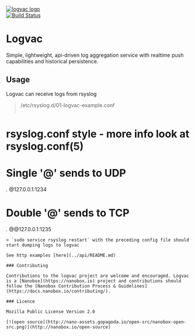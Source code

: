 [![logvac logo](http://nano-assets.gopagoda.io/readme-headers/logvac.png)](http://nanobox.io/open-source#logvac)  
[![Build Status](https://travis-ci.org/nanopack/logvac.svg)](https://travis-ci.org/nanopack/logvac)

# Logvac

Simple, lightweight, api-driven log aggregation service with realtime push capabilities and historical persistence.

## Usage
Logvac can receive logs from rsyslog
>/etc/rsyslog.d/01-logvac-example.conf
>```
# rsyslog.conf style - more info look at rsyslog.conf(5)
# Single '@' sends to UDP
*.* @127.0.0.1:1234
# Double '@' sends to TCP
*.* @@127.0.0.1:1235
```
> `sudo service rsyslog restart` with the preceding config file should start dumping logs to logvac

See http examples [here](../api/README.md)  

### Contributing

Contributions to the logvac project are welcome and encouraged. Logvac is a [Nanobox](https://nanobox.io) project and contributions should follow the [Nanobox Contribution Process & Guidelines](https://docs.nanobox.io/contributing/).

### Licence

Mozilla Public License Version 2.0

[![open source](http://nano-assets.gopagoda.io/open-src/nanobox-open-src.png)](http://nanobox.io/open-source)
